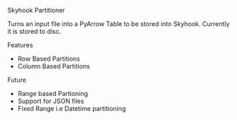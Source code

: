 Skyhook Partitioner

Turns an input file into a PyArrow Table to be stored into Skyhook.
Currently it is stored to disc.

Features
- Row Based Partitions
- Column Based Partitions

Future
- Range based Partioning
- Support for JSON files
- Fixed Range i.e Datetime partitioning